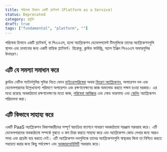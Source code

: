 ```yaml
---
title: পরিষেবা হিসাবে একটি প্ল্যাটফর্ম (Platform as a Service)
status: Deprecated
category: প্রযুক্তি
draft: true
tags: ["fundamental", "platform", ""]
---
```


পরিষেবা হিসাবে একটি প্ল্যাটফর্ম, বা পিএএএস, হলো অ্যাপ্লিকেশন ডেভেলপমেন্ট টিমগুলিকে তাদের অ্যাপ্লিকেশনগুলি স্থাপন এবং চালানোর জন্য একটি বাহ্যিক প্ল্যাটফর্ম। 
হিরোকু, ক্লাউড ফাউন্ড্রি, অ্যাপ ইঞ্জিন পিএএএস অফারগুলির উদাহরণ।

## এটি যে সমস্যা সমাধান করে

ক্লাউড নেটিভ প্যাটার্নগুলির সুবিধা নিতে যেমন [মাইক্রোপরিষেবা](/bn/microservices-architecture/) অথবা [বিতরণ অ্যাপ্লিকেশন](/bn/distributed-apps/), 
অপারেশন দল এবং ডেভেলপারদের উল্লেখযোগ্য পরিমাণে অপারেশন এবং রক্ষণাবেক্ষণের কাজ অফলোড করতে সক্ষম হওয়া দরকার।
এর মধ্যে রয়েছে অবকাঠামো রক্ষণাবেক্ষণের মতো কাজ, 
[পরিষেবা আবিষ্কার](/bn/service-discovery/) এবং লোড ভারসাম্য এবং [স্কেলিং](/bn/scalability/) অ্যাপ্লিকেশন পরিচালনা করা।

## এটি কিভাবে সাহায্য করে

একটি PaaS অ্যাপ্লিকেশন বিকাশকারীদের সম্পূর্ণ স্বয়ংক্রিয় ফ্যাশনে সাধারণ অবকাঠামো সরঞ্জাম সরবরাহ করে। 
এটি ডেভেলপারদের অবকাঠামো সম্পর্কে বুঝতে ও কম চিন্তা করতে সাহায্য করে এবং অ্যাপ্লিকেশন কোড লেখার জন্য আরও সময় এবং প্রচেষ্টা ব্যয় করতে দেই।
এটি অ্যাপ্লিকেশন দলগুলিকে তাদের অ্যাপ্লিকেশনগুলি স্বাস্থ্যকর কিনা তা নিশ্চিত করতে সহায়তা করার জন্য কিছু পর্যবেক্ষণ এবং [অবজারভেবিলিটি](/bn/observability/) সরবরাহ করে।
